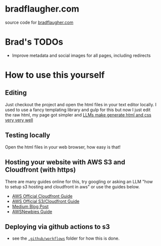 # bradflaugher.com

source code for [bradflaugher.com](https://bradflaugher.com)

# Brad's TODOs
* Improve metadata and social images for all pages, including redirects

# How to use this yourself

## Editing

Just checkout the project and open the html files in your text editor locally. I used to use a fancy templating library and gulp for this but now I just edit the raw html, my page got simpler and [LLMs make generate html and css very very well](https://themeisle.com/blog/how-to-use-chatgpt-to-build-a-website/)

## Testing locally

Open the html files in your web browser, how easy is that!

## Hosting your website with AWS S3 and Cloudfront (with https)

There are many guides online for this, try googling or asking an LLM "how to setup s3 hosting and cloudfront in aws" or use the guides below.

* [AWS Official Cloudfront Guide](https://awsnewbies.com/s3-website-route-53-cloudfront/)
* [AWS Official  S3/Cloudfront Guide](https://aws.amazon.com/cloudfront/getting-started/S3/)
* [Medium Blog Post](https://medium.com/geekculture/how-to-host-a-static-website-using-aws-route-53-s3-and-cloudfront-e425fa5de349)
* [AWSNewbies Guide](https://awsnewbies.com/s3-website-route-53-cloudfront/)

## Deploying via github actions to s3

* see the [```.github/workflows```](./github/workflows) folder for how this is done.

